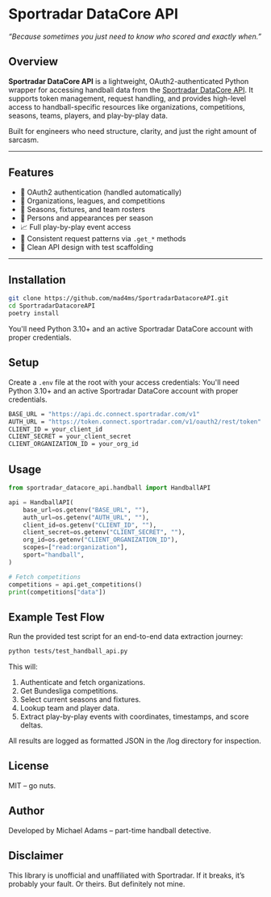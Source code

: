 # Sportradar DataCore API

_“Because sometimes you just need to know who scored and exactly when.”_

## Overview

**Sportradar DataCore API** is a lightweight, OAuth2-authenticated Python wrapper for accessing handball data from the [Sportradar DataCore API](https://developer.connect.sportradar.com/datacore/handball_rest.html). It supports token management, request handling, and provides high-level access to handball-specific resources like organizations, competitions, seasons, teams, players, and play-by-play data.

Built for engineers who need structure, clarity, and just the right amount of sarcasm.

---

## Features

- 🔐 OAuth2 authentication (handled automatically)
- 🏢 Organizations, leagues, and competitions
- 📅 Seasons, fixtures, and team rosters
- 🧍 Persons and appearances per season
- 📈 Full play-by-play event access
- 🧰 Consistent request patterns via `.get_*` methods
- 🧼 Clean API design with test scaffolding

---

## Installation

```bash
git clone https://github.com/mad4ms/SportradarDatacoreAPI.git
cd SportradarDatacoreAPI
poetry install
```
You'll need Python 3.10+ and an active Sportradar DataCore account with proper credentials.

## Setup

Create a `.env` file at the root with your access credentials:
You'll need Python 3.10+ and an active Sportradar DataCore account with proper credentials.

```bash
BASE_URL = "https://api.dc.connect.sportradar.com/v1" 
AUTH_URL = "https://token.connect.sportradar.com/v1/oauth2/rest/token" 
CLIENT_ID = your_client_id
CLIENT_SECRET = your_client_secret
CLIENT_ORGANIZATION_ID = your_org_id
```

## Usage

```python
from sportradar_datacore_api.handball import HandballAPI

api = HandballAPI(
    base_url=os.getenv("BASE_URL", ""),
    auth_url=os.getenv("AUTH_URL", ""),
    client_id=os.getenv("CLIENT_ID", ""),
    client_secret=os.getenv("CLIENT_SECRET", ""),
    org_id=os.getenv("CLIENT_ORGANIZATION_ID"),
    scopes=["read:organization"],
    sport="handball",
)

# Fetch competitions
competitions = api.get_competitions()
print(competitions["data"])
```

## Example Test Flow

Run the provided test script for an end-to-end data extraction journey:

```bash
python tests/test_handball_api.py
```

This will:

1. Authenticate and fetch organizations.
2. Get Bundesliga competitions.
3. Select current seasons and fixtures.
4. Lookup team and player data.
5. Extract play-by-play events with coordinates, timestamps, and score deltas.

All results are logged as formatted JSON in the /log directory for inspection.

## License

MIT – go nuts.

## Author
Developed by Michael Adams – part-time handball detective.

## Disclaimer
This library is unofficial and unaffiliated with Sportradar. If it breaks, it’s probably your fault. Or theirs. But definitely not mine.